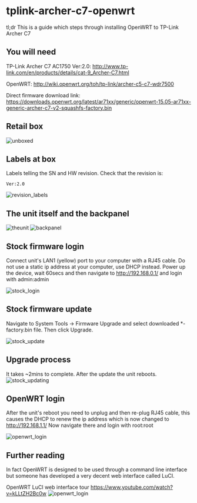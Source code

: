 # tplink-archer-c7-openwrt

tl;dr This is a guide which steps through installing OpenWRT to TP-Link Archer C7

You will need
---

TP-Link Archer C7 AC1750 Ver:2.0: http://www.tp-link.com/en/products/details/cat-9_Archer-C7.html
 
OpenWRT: http://wiki.openwrt.org/toh/tp-link/archer-c5-c7-wdr7500

Direct firmware download link: https://downloads.openwrt.org/latest/ar71xx/generic/openwrt-15.05-ar71xx-generic-archer-c7-v2-squashfs-factory.bin

Retail box
---
![unboxed](https://raw.githubusercontent.com/enyone/tplink-archer-c7-openwrt/master/unboxed.JPG)

Labels at box
---
Labels telling the SN and HW revision. Check that the revision is:
```
Ver:2.0
```

![revision_labels](https://raw.githubusercontent.com/enyone/tplink-archer-c7-openwrt/master/revision_labels.JPG)

The unit itself and the backpanel
---
![theunit](https://raw.githubusercontent.com/enyone/tplink-archer-c7-openwrt/master/theunit.JPG)
![backpanel](https://raw.githubusercontent.com/enyone/tplink-archer-c7-openwrt/master/backpanel.JPG)

Stock firmware login
---
Connect unit's LAN1 (yellow) port to your computer with a RJ45 cable. Do not use a static ip address at your computer, use DHCP instead. Power up the device, wait 60secs and then navigate to http://192.168.0.1/ and login with admin:admin

![stock_login](https://raw.githubusercontent.com/enyone/tplink-archer-c7-openwrt/master/stock_login.jpg)

Stock firmware update
---
Navigate to System Tools -> Firmware Upgrade and select downloaded *-factory.bin file. Then click Upgrade.

![stock_update](https://raw.githubusercontent.com/enyone/tplink-archer-c7-openwrt/master/stock_update.jpg)

Upgrade process
---
It takes ~2mins to complete. After the update the unit reboots.
![stock_updating](https://raw.githubusercontent.com/enyone/tplink-archer-c7-openwrt/master/stock_updating.jpg)

OpenWRT login
---
After the unit's reboot you need to unplug and then re-plug RJ45 cable, this causes the DHCP to renew the ip address which is now changed to http://192.168.1.1/ Now navigate there and login with root:root

![openwrt_login](https://raw.githubusercontent.com/enyone/tplink-archer-c7-openwrt/master/openwrt_login.jpg)

Further reading
---
In fact OpenWRT is designed to be used through a command line interface but someone has developed a very decent web interface called LuCI.

OpenWRT LuCI web interface tour https://www.youtube.com/watch?v=kLLtZH2Bc0w
![openwrt_login](https://raw.githubusercontent.com/enyone/tplink-archer-c7-openwrt/master/openwrt_working.jpg)
